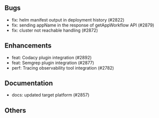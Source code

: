 ## Bugs
- fix: helm manifest output in deployment history (#2822)
- fix: sending appName in the response of getAppWorkflow API (#2879)
- fix: cluster not reachable handling (#2872)
## Enhancements
- feat: Codacy plugin integration (#2892)
- feat: Semgrep plugin integration (#2877)
- perf: Tracing observability tool integration (#2782)
## Documentation
- docs: updated target platform (#2857)
## Others
